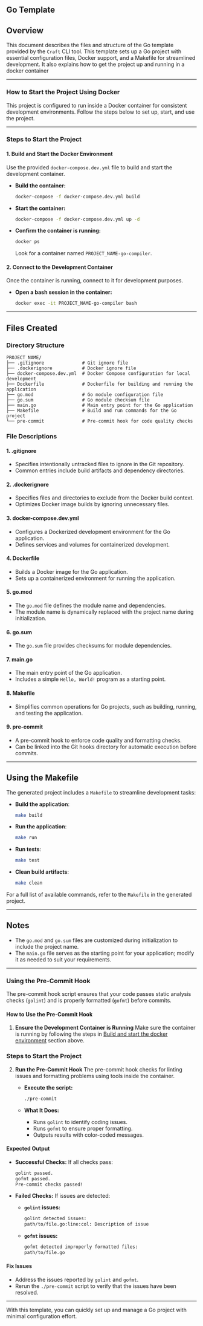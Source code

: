 ## Go Template

## Overview
This document describes the files and structure of the Go template provided by the `Craft` CLI tool. This template sets up a Go project with essential configuration files, Docker support, and a Makefile for streamlined development. It also explains how to get the project up and running in a docker container

---

### **How to Start the Project Using Docker**

This project is configured to run inside a Docker container for consistent development environments. Follow the steps below to set up, start, and use the project.

---

### **Steps to Start the Project**

#### **1. Build and Start the Docker Environment**
Use the provided `docker-compose.dev.yml` file to build and start the development container.

- **Build the container:**
  ```bash
  docker-compose -f docker-compose.dev.yml build
  ```

- **Start the container:**
  ```bash
  docker-compose -f docker-compose.dev.yml up -d
  ```

- **Confirm the container is running:**
  ```bash
  docker ps
  ```
  Look for a container named `PROJECT_NAME-go-compiler`.

#### **2. Connect to the Development Container**
Once the container is running, connect to it for development purposes.

- **Open a bash session in the container:**
  ```bash
  docker exec -it PROJECT_NAME-go-compiler bash
  ```

---

## Files Created

### **Directory Structure**
```
PROJECT_NAME/
├── .gitignore              # Git ignore file
├── .dockerignore           # Docker ignore file
├── docker-compose.dev.yml  # Docker Compose configuration for local development
├── Dockerfile              # Dockerfile for building and running the application
├── go.mod                  # Go module configuration file
├── go.sum                  # Go module checksum file
├── main.go                 # Main entry point for the Go application
├── Makefile                # Build and run commands for the Go project
└── pre-commit              # Pre-commit hook for code quality checks
```

### **File Descriptions**

#### 1. **.gitignore**
- Specifies intentionally untracked files to ignore in the Git repository.
- Common entries include build artifacts and dependency directories.

#### 2. **.dockerignore**
- Specifies files and directories to exclude from the Docker build context.
- Optimizes Docker image builds by ignoring unnecessary files.

#### 3. **docker-compose.dev.yml**
- Configures a Dockerized development environment for the Go application.
- Defines services and volumes for containerized development.

#### 4. **Dockerfile**
- Builds a Docker image for the Go application.
- Sets up a containerized environment for running the application.

#### 5. **go.mod**
- The `go.mod` file defines the module name and dependencies.
- The module name is dynamically replaced with the project name during initialization.

#### 6. **go.sum**
- The `go.sum` file provides checksums for module dependencies.

#### 7. **main.go**
- The main entry point of the Go application.
- Includes a simple `Hello, World!` program as a starting point.

#### 8. **Makefile**
- Simplifies common operations for Go projects, such as building, running, and testing the application.

#### 9. **pre-commit**
- A pre-commit hook to enforce code quality and formatting checks.
- Can be linked into the Git hooks directory for automatic execution before commits.

---

## Using the Makefile

The generated project includes a `Makefile` to streamline development tasks:

- **Build the application**:
  ```bash
  make build
  ```
- **Run the application**:
  ```bash
  make run
  ```
- **Run tests**:
  ```bash
  make test
  ```
- **Clean build artifacts**:
  ```bash
  make clean
  ```

For a full list of available commands, refer to the `Makefile` in the generated project.

---

## Notes
- The `go.mod` and `go.sum` files are customized during initialization to include the project name.
- The `main.go` file serves as the starting point for your application; modify it as needed to suit your requirements.

---

### **Using the Pre-Commit Hook**

The pre-commit hook script ensures that your code passes static analysis checks (`golint`) and is properly formatted (`gofmt`) before commits. 

#### **How to Use the Pre-Commit Hook**

1. **Ensure the Development Container is Running**
   Make sure the container is running by following the steps in [Build and start the docker environment](#1-build-and-start-the-docker-environment) section above.
### **Steps to Start the Project**

2. **Run the Pre-Commit Hook**
   The pre-commit hook checks for linting issues and formatting problems using tools inside the container.

   - **Execute the script:**
     ```bash
     ./pre-commit
     ```

   - **What It Does:**
     - Runs `golint` to identify coding issues.
     - Runs `gofmt` to ensure proper formatting.
     - Outputs results with color-coded messages.

#### **Expected Output**
- **Successful Checks:**
  If all checks pass:
  ```bash
  golint passed.
  gofmt passed.
  Pre-commit checks passed!
  ```

- **Failed Checks:**
  If issues are detected:
  - **`golint` issues:**
    ```bash
    golint detected issues:
    path/to/file.go:line:col: Description of issue
    ```
  - **`gofmt` issues:**
    ```bash
    gofmt detected improperly formatted files:
    path/to/file.go
    ```

#### **Fix Issues**
- Address the issues reported by `golint` and `gofmt`.
- Rerun the `./pre-commit` script to verify that the issues have been resolved.

---

With this template, you can quickly set up and manage a Go project with minimal configuration effort.
